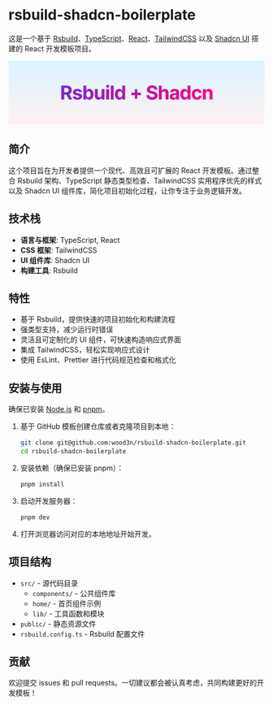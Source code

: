 # rsbuild-shadcn-boilerplate

这是一个基于 [Rsbuild](https://rsbuild.rs)、[TypeScript](https://www.typescriptlang.org/docs/handbook/intro.html)、[React](https://react.dev/learn)、[TailwindCSS](https://tailwindcss.com/docs/installation/using-vite) 以及 [Shadcn UI](https://ui.shadcn.com/) 搭建的 React 开发模板项目。

![intro](./intro.png)

## 简介

这个项目旨在为开发者提供一个现代、高效且可扩展的 React 开发模板。通过整合 Rsbuild 架构、TypeScript 静态类型检查、TailwindCSS 实用程序优先的样式以及 Shadcn UI 组件库，简化项目初始化过程，让你专注于业务逻辑开发。

## 技术栈

- **语言与框架**: TypeScript, React
- **CSS 框架**: TailwindCSS
- **UI 组件库**: Shadcn UI
- **构建工具**: Rsbuild

## 特性

- 基于 Rsbuild，提供快速的项目初始化和构建流程
- 强类型支持，减少运行时错误
- 灵活且可定制化的 UI 组件，可快速构造响应式界面
- 集成 TailwindCSS，轻松实现响应式设计
- 使用 EsLint、Prettier 进行代码规范检查和格式化

## 安装与使用

确保已安装 [Node.js](https://nodejs.org/) 和 [pnpm](https://pnpm.io/)。

1. 基于 GitHub 模板创建仓库或者克隆项目到本地：
   ```bash
   git clone git@github.com:wood3n/rsbuild-shadcn-boilerplate.git
   cd rsbuild-shadcn-boilerplate
   ```
2. 安装依赖（确保已安装 pnpm）：
   ```bash
   pnpm install
   ```
3. 启动开发服务器：
   ```bash
   pnpm dev
   ```
4. 打开浏览器访问对应的本地地址开始开发。

## 项目结构

- `src/` - 源代码目录
  - `components/` - 公共组件库
  - `home/` - 首页组件示例
  - `lib/` - 工具函数和模块
- `public/` - 静态资源文件
- `rsbuild.config.ts` - Rsbuild 配置文件

## 贡献

欢迎提交 issues 和 pull requests。一切建议都会被认真考虑，共同构建更好的开发模板！

